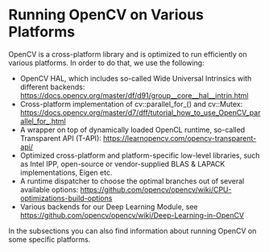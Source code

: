 # Running OpenCV on Various Platforms

OpenCV is a cross-platform library and is optimized to run efficiently on various platforms. In order to do that, we use the following:

* OpenCV HAL, which includes so-called Wide Universal Intrinsics with different backends: https://docs.opencv.org/master/df/d91/group__core__hal__intrin.html
* Cross-platform implementation of cv::parallel_for_() and cv::Mutex: https://docs.opencv.org/master/d7/dff/tutorial_how_to_use_OpenCV_parallel_for_.html
* A wrapper on top of dynamically loaded OpenCL runtime, so-called Transparent API (T-API): https://learnopencv.com/opencv-transparent-api/
* Optimized cross-platform and platform-specific low-level libraries, such as Intel IPP, open-source or vendor-supplied BLAS & LAPACK implementations, Eigen etc.
* A runtime dispatcher to choose the optimal branches out of several available options: https://github.com/opencv/opencv/wiki/CPU-optimizations-build-options
* Various backends for our Deep Learning Module, see https://github.com/opencv/opencv/wiki/Deep-Learning-in-OpenCV

In the subsections you can also find information about running OpenCV on some specific platforms.
